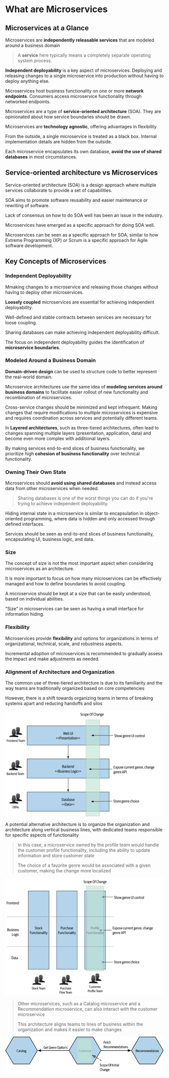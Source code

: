 # What are Microservices

## Microservices at a Glance

Microservices are **independently releasable services** that are modeled around a business domain 

> A **service** here typically means a completely separate operating system process.

**Independent deployability** is a key aspect of microservices. Deploying and releasing changes to a single microservice into production without having to deploy anything else.

Microservices host business functionality on one or more **network endpoints**. Consumers access microservice functionality through networked endpoints.

Microservices are a type of **service-oriented architecture** (SOA). They are opinionated about how service boundaries should be drawn.

Microservices are **technology agnostic**, offering advantages in flexibility.

From the outside, a single microservice is treated as a black box. Internal implementation details are hidden from the outside.

Each microservice encapsulates its own database, **avoid the use of shared databases** in most circumstances.


## Service-oriented architecture vs Microservices

Service-oriented architecture (SOA) is a design approach where multiple services collaborate to provide a set of capabilities.

SOA aims to promote software reusability and easier maintenance or rewriting of software.

Lack of consensus on how to do SOA well has been an issue in the industry.

Microservices have emerged as a specific approach for doing SOA well.

Microservices can be seen as a specific approach for SOA, similar to how Extreme Programming (XP) or Scrum is a specific approach for Agile software development.


## Key Concepts of Microservices

### Independent Deployability

Mmaking changes to a microservice and releasing those changes without having to deploy other microservices.

**Loosely coupled** microservices are essential for achieving independent deployability.

Well-defined and stable contracts between services are necessary for loose coupling.

Sharing databases can make achieving independent deployability difficult.

The focus on independent deployability guides the identification of **microservice boundaries**.


### Modeled Around a Business Domain

**Domain-driven design** can be used to structure code to better represent the real-world domain.

Microservice architectures use the same idea of **modeling services around business domains** to facilitate easier rollout of new functionality and recombination of microservices.

Cross-service changes should be minimized and kept infrequent. Making changes that require modifications to multiple microservices is expensive and requires coordination across services and potentially different teams.

In **Layered architectures**, such as three-tiered architectures, often lead to changes spanning multiple layers (presentation, application, data) and become even more complex with additional layers.

By making services end-to-end slices of business functionality, we prioritize high **cohesion of business functionality** over technical functionality.


### Owning Their Own State

Microservices should **avoid using shared databases** and instead access data from other microservices when needed.

> Sharing databases is one of the worst things you can do if you're trying to achieve independent deployability.

Hiding internal state in a microservice is similar to encapsulation in object-oriented programming, where data is hidden and only accessed through defined interfaces.

Services should be seen as end-to-end slices of business functionality, encapsulating UI, business logic, and data.


### Size

The concept of size is not the most important aspect when considering microservices as an architecture.

It is more important to focus on how many microservices can be effectively managed and how to define boundaries to avoid coupling.

A microservice should be kept at a size that can be easily understood, based on individual abilities.

"Size" in microservices can be seen as having a small interface for information hiding.


### Flexibility

Microservices provide **flexibility** and options for organizations in terms of organizational, technical, scale, and robustness aspects.

Incremental adoption of microservices is recommended to gradually assess the impact and make adjustments as needed.


### Alignment of Architecture and Organization

The common use of three-tiered architecture is due to its familiarity and the way teams are traditionally organized based on core competencies

However, there is a shift towards organizing teams in terms of breaking systems apart and reducing handoffs and silos

![](images/three-layer-arch.png)

A potential alternative architecture is to organize the organization and architecture along vertical business lines, with dedicated teams responsible for specific aspects of functionality

> In this case, a microservice owned by the profile team would handle the customer profile functionality, including the ability to update information and store customer state
>
> The choice of a favorite genre would be associated with a given customer, making the change more localized

![](images/microservices-arch.png)

> Other microservices, such as a Catalog microservice and a Recommendation microservice, can also interact with the customer microservice
>
> This architecture aligns teams to lines of business within the organization and makes it easier to make changes

![](images/services-comm.png)
